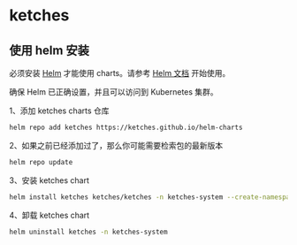 # ketches

## 使用 helm 安装

必须安装 [Helm](https://helm.sh) 才能使用 charts。请参考 [Helm 文档](https://helm.sh/docs) 开始使用。

确保 Helm 已正确设置，并且可以访问到 Kubernetes 集群。

1、添加 ketches charts 仓库

```bash
helm repo add ketches https://ketches.github.io/helm-charts
```

2、如果之前已经添加过了，那么你可能需要检索包的最新版本

```bash
helm repo update
```

3、安装 ketches chart

```bash
helm install ketches ketches/ketches -n ketches-system --create-namespace
```

4、卸载 ketches chart

```bash
helm uninstall ketches -n ketches-system
```
